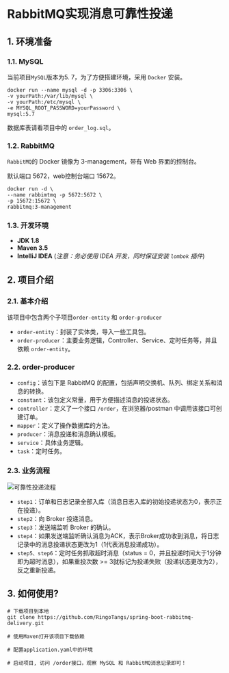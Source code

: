 # RabbitMQ实现消息可靠性投递

## 1. 环境准备

### 1.1. MySQL

当前项目`MySQL`版本为5. 7，为了方便搭建环境，采用 `Docker` 安装。

```shell
docker run --name mysql -d -p 3306:3306 \
-v yourPath:/var/lib/mysql \
-v yourPath:/etc/mysql \
-e MYSQL_ROOT_PASSWORD=yourPassword \
mysql:5.7
```

数据库表请看项目中的 `order_log.sql`。



### 1.2. RabbitMQ

`RabbitMQ`的 Docker 镜像为 3-management，带有 Web 界面的控制台。

默认端口 5672，web控制台端口 15672。

```shell
docker run -d \
--name rabbimtmq -p 5672:5672 \
-p 15672:15672 \
rabbitmq:3-management
```



### 1.3. 开发环境

- **JDK 1.8**
- **Maven 3.5**
- **IntelliJ IDEA**  (*注意：务必使用 IDEA 开发，同时保证安装 `lombok` 插件*)



## 2. 项目介绍

### 2.1. 基本介绍

该项目中包含两个子项目`order-entity` 和 `order-producer`

- `order-entity`：封装了实体类，导入一些工具包。
- `order-producer`：主要业务逻辑，Controller、Service、定时任务等，并且依赖 `order-entity`。

### 2.2. order-producer

- `config`：该包下是 RabbitMQ  的配置，包括声明交换机、队列、绑定关系和消息的转换。
- `constant`：该包定义常量，用于方便描述消息的投递状态。
- `controller`：定义了一个接口 `/order`，在浏览器/postman 中调用该接口可创建订单。
- `mapper`：定义了操作数据库的方法。
- `producer`：消息投递和消息确认模板。
- `service`：具体业务逻辑。
- `task`：定时任务。

### 2.3. 业务流程

![可靠性投递流程](https://img-blog.csdnimg.cn/20210412104515846.png?x-oss-process=image/watermark,type_ZmFuZ3poZW5naGVpdGk,shadow_10,text_aHR0cHM6Ly9ibG9nLmNzZG4ubmV0L1JyaW5nb18=,size_16,color_FFFFFF,t_70)



- `step1`：订单和日志记录全部入库（消息日志入库的初始投递状态为0，表示正在投递）。
- `step2`：向 Broker 投递消息。
- `step3`：发送端监听 Broker 的确认。
- `step4`：如果发送端监听确认消息为ACK，表示Broker成功收到消息，将日志记录中的消息投递状态更改为1（1代表消息投递成功）。
- `step5、step6`：定时任务抓取超时消息（status = 0，并且投递时间大于1分钟即为超时消息），如果重投次数 >= 3就标记为投递失败（投递状态更改为2），反之重新投递。



## 3. 如何使用?

```shell
# 下载项目到本地
git clone https://github.com/RingoTangs/spring-boot-rabbitmq-delivery.git

# 使用Maven打开该项目下载依赖

# 配置application.yaml中的环境

# 启动项目, 访问 /order接口，观察 MySQL 和 RabbitMQ消息记录即可！
```

